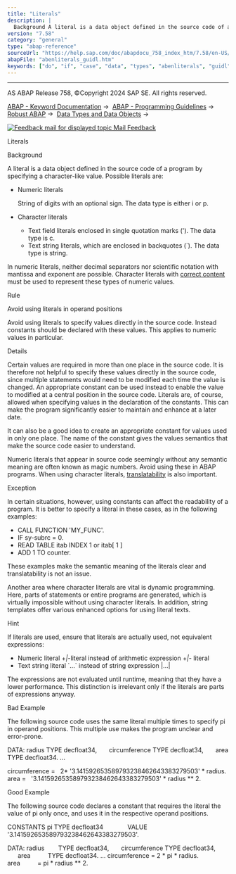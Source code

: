 ```yaml
---
title: "Literals"
description: |
  Background A literal is a data object defined in the source code of a program by specifying a character-like value. Possible literals are: -   Numeric literals String of digits with an optional sign. The data type is either i or p. -   Character literals -   Text field literals enclosed in single qu
version: "7.58"
category: "general"
type: "abap-reference"
sourceUrl: "https://help.sap.com/doc/abapdocu_758_index_htm/7.58/en-US/abenliterals_guidl.htm"
abapFile: "abenliterals_guidl.htm"
keywords: ["do", "if", "case", "data", "types", "abenliterals", "guidl"]
---
```


* * *

AS ABAP Release 758, ©Copyright 2024 SAP SE. All rights reserved.

[ABAP - Keyword Documentation](https://help.sap.com/doc/abapdocu_758_index_htm/7.58/en-US/abenabap.htm) →  [ABAP - Programming Guidelines](https://help.sap.com/doc/abapdocu_758_index_htm/7.58/en-US/abenabap_pgl.htm) →  [Robust ABAP](https://help.sap.com/doc/abapdocu_758_index_htm/7.58/en-US/abenrobust_abap_gdl.htm) →  [Data Types and Data Objects](https://help.sap.com/doc/abapdocu_758_index_htm/7.58/en-US/abendata_type_obj_gdl.htm) → 

 [![](Mail.gif?object=Mail.gif "Feedback mail for displayed topic") Mail Feedback](mailto:f1_help@sap.com?subject=Feedback%20on%20ABAP%20Documentation&body=Document:%20Literals%2C%20ABENLITERALS_GUIDL%2C%20758%0D%0A%0D%0AError:%0D%0A%0D%0A%0D%0A%0D%0ASuggestion%20for%20improvement:)

Literals

Background   

A literal is a data object defined in the source code of a program by specifying a character-like value. Possible literals are:

-   Numeric literals
    
    String of digits with an optional sign. The data type is either i or p.
    
-   Character literals
    -   Text field literals enclosed in single quotation marks ('). The data type is c.
    -   Text string literals, which are enclosed in backquotes (\`). The data type is string.

In numeric literals, neither decimal separators nor scientific notation with mantissa and exponent are possible. Character literals with [correct content](https://help.sap.com/doc/abapdocu_758_index_htm/7.58/en-US/abennumbers_guidl.htm "Guideline") must be used to represent these types of numeric values.

Rule   

Avoid using literals in operand positions

Avoid using literals to specify values directly in the source code. Instead constants should be declared with these values. This applies to numeric values in particular.

Details   

Certain values are required in more than one place in the source code. It is therefore not helpful to specify these values directly in the source code, since multiple statements would need to be modified each time the value is changed. An appropriate constant can be used instead to enable the value to modified at a central position in the source code. Literals are, of course, allowed when specifying values in the declaration of the constants. This can make the program significantly easier to maintain and enhance at a later date.

It can also be a good idea to create an appropriate constant for values used in only one place. The name of the constant gives the values semantics that make the source code easier to understand.

Numeric literals that appear in source code seemingly without any semantic meaning are often known as magic numbers. Avoid using these in ABAP programs. When using character literals, [translatability](https://help.sap.com/doc/abapdocu_758_index_htm/7.58/en-US/abensystem_text_guidl.htm "Guideline") is also important.

Exception   

In certain situations, however, using constants can affect the readability of a program. It is better to specify a literal in these cases, as in the following examples:

-   CALL FUNCTION 'MY\_FUNC'.
-   IF sy-subrc = 0.
-   READ TABLE itab INDEX 1 or itab\[ 1 \]
-   ADD 1 TO counter.

These examples make the semantic meaning of the literals clear and translatability is not an issue.

Another area where character literals are vital is dynamic programming. Here, parts of statements or entire programs are generated, which is virtually impossible without using character literals. In addition, string templates offer various enhanced options for using literal texts.

Hint

If literals are used, ensure that literals are actually used, not equivalent expressions:

-   Numeric literal +*|*\-literal instead of arithmetic expression +*|*\- literal
-   Text string literal \`...\` instead of string expression |...|

The expressions are not evaluated until runtime, meaning that they have a lower performance. This distinction is irrelevant only if the literals are parts of expressions anyway.

Bad Example

The following source code uses the same literal multiple times to specify pi in operand positions. This multiple use makes the program unclear and error-prone.

DATA: radius TYPE decfloat34,
      circumference TYPE decfloat34,
      area TYPE decfloat34.
...

circumference =
  2\* '3.141592653589793238462643383279503' \* radius.
area =
  '3.141592653589793238462643383279503' \* radius \*\* 2.

Good Example

The following source code declares a constant that requires the literal the value of pi only once, and uses it in the respective operand positions.

CONSTANTS pi TYPE decfloat34
             VALUE '3.141592653589793238462643383279503'.

DATA: radius        TYPE decfloat34,
      circumference TYPE decfloat34,
      area          TYPE decfloat34.
...
circumference = 2 \* pi \* radius.
area          = pi \* radius \*\* 2.